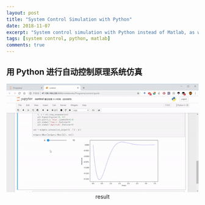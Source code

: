 ```yaml
---
layout: post
title: "System Control Simulation with Python"
date: 2018-11-07
excerpt: "System control simulation with Python instead of Matlab, as well as interaction."
tags: [system control, python, matlab]
comments: true
---
```


## 用 Python 进行**自动控制原理**系统仿真

<div align= "center">
  <img src="assets/img/ctl.gif">
	<figcaption> result </figcaption>
</div>
